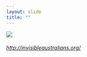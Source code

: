 ```yaml
---
layout: slide
title: ""
---
```




<section>
<a class="stretch" href="http://invisibleaustralians.org/"><img class="rotate-right" src="{{ site.baseurl }}/assets/images/invisible.png"></a>
<h6 class="rotate-right"><a class="external" href="http://invisibleaustralians.org/">http://invisibleaustralians.org/</a></h6>
</section>